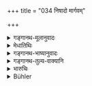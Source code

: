 +++
title = "034 निषादो मार्गवम्"

+++

<details><summary>गङ्गानथ-मूलानुवादः</summary>

The ‘Niṣāda’ begets the ‘Mārgava’ or ‘Dāsa,’ who subsists by working the boat, and whom the inhabitants of Āryāvarta call ‘Kaivarta.’—(34)
</details>

<details><summary>मेधातिथिः</summary>

प्रतिलोमप्रकरणान् न यः शूद्रायां ब्राह्मणाज् जातो निषाद पूर्वम् उक्तः स इह गृह्यते, अपि तु दस्युवत् प्रतिलोम एव । **मार्गवं** नाम प्रतिलोमं **सुते**, आयोगव्याम् एव । यस्येमे अपरे नामनी **दासः** **कैवर्त** इति । **आर्यावर्तः** प्रसिद्धः । तस्य वृत्तिः- नौकर्मणा नौवाहनेन जीवति ॥ १०.३४ ॥
</details>

<details><summary>गङ्गानथ-भाष्यानुवादः</summary>

Inasmuch as the present context deals with the castes of the ‘inverse’ order, the ‘*Niṣāda*’ meant here cannot be the one described above as ‘one born of the Brāhmaṇa father and the Śūdra mother;’ it must stand for some other ‘inverse’ caste, akin to the ‘*Daṣyu*.’

He begets—produces on the ‘*Āyogava*’ woman,—the ‘inverse’ caste called ‘*Mārgava*.’

The other two names of this caste are ‘*Dāsa*’ and ‘*Kaivarta*.’

‘*Āryāvarta*’ is well-known.

The working of the boat is the livelihood—means of subsistence—for this caste—(34)
</details>

<details><summary>गङ्गानथ-तुल्य-वाक्यानि</summary>

**(verses 10.6-41)  
**

See Comparative notes for [Verse
10.6].
</details>

<details><summary>भारुचिः</summary>

निषादो नाम ब्राह्मणजातात् शूद्रात् प्रतिलोमो वेदितव्यह्, प्रतिलोमाधिकारसामर्थ्यात् । न तु ब्राह्मणजातः शूद्रायाम् । अनुलोमत्वात् । स निषादो ऽधिकृतायाम् एवायोगव्यां मार्गरवर्णं नाम्ना जनयति दासद्वितीयनामानम् । तस्य वृत्त्युपदेशः नौकर्मजीवनम् इति । **कैवर्तम् इति यं प्राहुस्** तृतीयेण नाम्ना **आर्यावर्तनिवासिनो** जानपदाः । आयोगवी पितृबाह्यतरा वेदितव्याः, निषादवत्, न तु शूद्रेण वैश्यायां जाता । तथा च दर्शयति ॥ १०.३४ ॥
</details>

<details><summary>Bühler</summary>

034	A Nishada begets (on the same) a Margava (or) Dasa, who subsists by working as a boatman, (and) whom the inhabitants of Aryavarta call a Kaivarta.
</details>

